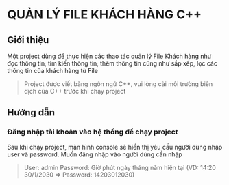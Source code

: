 # QUẢN LÝ FILE KHÁCH HÀNG C++
## Giới thiệu
Một project dùng để thực hiện các thao tác quản lý File Khách hàng như đọc thông tin, tìm kiến thông tin, thêm thông tin cũng như sắp xếp, lọc các thông tin của khách hàng từ File
> Project được viết bằng ngôn ngữ C++, vui lòng cài môi trường biên dịch của C++ trước khi chạy project

## Hướng dẫn
### Đăng nhập tài khoản vào hệ thống để chạy project
Sau khi chạy project, màn hình console sẽ hiển thị yêu cầu người dùng nhập user và password. Muốn đăng nhập vào người dùng cần nhập
> User: admin
  Password: Giờ phút ngày tháng năm hiện tại (VD: 14:20 30/1/2030 => Password: 14203012030)